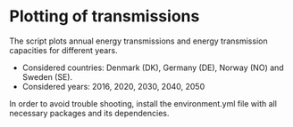 # Plotting of transmissions

The script plots annual energy transmissions and energy transmission capacities for different years.

- Considered countries: Denmark (DK), Germany (DE), Norway (NO) and Sweden (SE).
- Considered years: 2016, 2020, 2030, 2040, 2050


In order to avoid trouble shooting, install the environment.yml file with all necessary packages and its dependencies.
